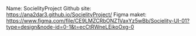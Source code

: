 Name: SocielityProject
Github site: https://ana2dar3.github.io/SocielityProject/
Figma maket: https://www.figma.com/file/CE9LMZCRbONZ1VaxYz5wBb/Socielity-UI-01?type=design&node-id=0-1&t=ecCtRWneLEikoOxg-0
